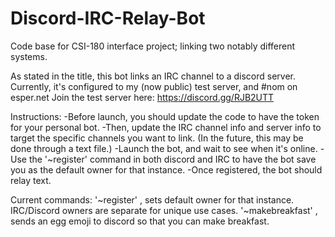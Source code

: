 # Discord-IRC-Relay-Bot
Code base for CSI-180 interface project; linking two notably different systems.

As stated in the title, this bot links an IRC channel to a discord server.
Currently, it's configured to my (now public) test server, and #nom on esper.net
Join the test server here: https://discord.gg/RJB2UTT

Instructions:
-Before launch, you should update the code to have the token for your personal bot. 
-Then, update the IRC channel info and server info to target the specific channels you want to link.
  (In the future, this may be done through a text file.)
-Launch the bot, and wait to see when it's online.
-Use the '~register' command in both discord and IRC to have the bot save you as the default owner for that instance.
-Once registered, the bot should relay text.

Current commands:
'~register' , sets default owner for that instance. IRC/Discord owners are separate for unique use cases.
'~makebreakfast' , sends an egg emoji to discord so that you can make breakfast.
